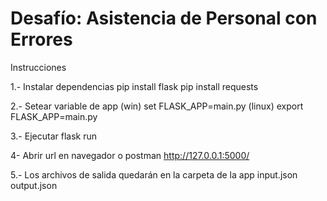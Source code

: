 # Desafío: Asistencia de Personal con Errores

Instrucciones


1.- Instalar dependencias
pip install flask
pip install requests

2.- Setear variable de app
(win) set FLASK_APP=main.py
(linux) export FLASK_APP=main.py

3.- Ejecutar
flask run

4- Abrir url en navegador o postman
http://127.0.0.1:5000/

5.- Los archivos de salida quedarán en la carpeta de la app
input.json
output.json
